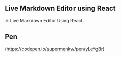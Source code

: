 ## Live Markdown Editor using React
⚛️ Live Markdown Editor Using React.

## Pen
(https://codepen.io/supermenkw/pen/yLeYgBr)
